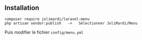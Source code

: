 ## Installation

```
composer require jolimardi/laravel-menu
php artisan vendor:publish   ->   Sélectionner JoliMardi/Menu
```

Puis modifier le fichier `config/menu.yml`